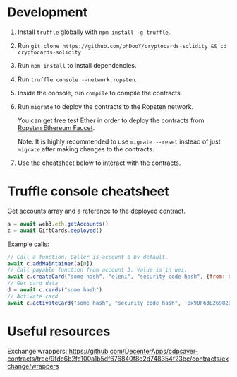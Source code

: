 # Development

1. Install `truffle` globally with `npm install -g truffle`.
2. Run `git clone https://github.com/phDooY/cryptocards-solidity && cd cryptocards-solidity`
3. Run `npm install` to install dependencies.
4. Run `truffle console --network ropsten`.
5. Inside the console, run `compile` to compile the contracts.
6. Run `migrate` to deploy the contracts to the Ropsten network.

   You can get free test Ether in order to deploy the contracts from [Ropsten Ethereum Faucet](https://faucet.ropsten.be/).

   Note: It is highly recommended to use `migrate --reset` instead of just `migrate` after making changes to the contracts.
7. Use the cheatsheet below to interact with the contracts.

# Truffle console cheatsheet

Get accounts array and a reference to the deployed contract.

```javascript
a = await web3.eth.getAccounts()
c = await GiftCards.deployed()
```

Example calls:

```javascript
// Call a function. Caller is account 0 by default.
await c.addMaintainer(a[0])
// Call payable function from account 3. Value is in wei.
await c.createCard("some hash", "eleni", "security code hash", {from: a[0], value: 200000000000000000})
// Get card data
d = await c.cards("some hash")
// Activate card
await c.activateCard("some hash", "security code hash", '0x90F63E26982DF91Af836FA3339791a2b2A3452F8')
```


# Useful resources

Exchange wrappers:
https://github.com/DecenterApps/cdpsaver-contracts/tree/9fdc6b2fc100a1b5df676840f8e2d748354f23bc/contracts/exchange/wrappers
